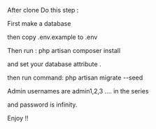 After clone Do this step :

First make a database

then copy .env.example to .env

Then run : php artisan composer install

and set your database attribute .

then run command: php artisan migrate --seed

Admin usernames are admin1,2,3 .... in the series

and password is infinity.

Enjoy !!